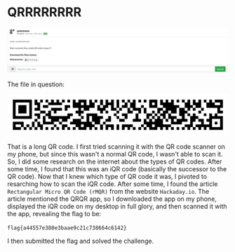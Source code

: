 # QRRRRRRRR
![](../images/qrrrrrrrr-part-1.png)

The file in question:

![](../images/qrrrrrrrr.png)

That is a long QR code. I first tried scanning it with the QR code scanner on my phone, but since this wasn't a normal QR code, I wasn't able to scan it. So, I did some research on the internet about the types of QR codes. After some time, I found that this was an iQR code (basically the successor to the QR code). Now that I knew which type of QR code it was, I pivoted to resarching how to scan the iQR code. After some time, I found the article `Rectangular Micro QR Code (rMQR)` from the website `Hackaday.io`. The article mentioned the QRQR app, so I downloaded the app on my phone, displayed the iQR code on my desktop in full glory, and then scanned it with the app, revealing the flag to be:

`flag{a44557e380e3baae9c21c738664c6142}`

I then submitted the flag and solved the challenge.
